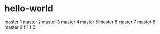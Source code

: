# hello-world
master 1
master 2
master 3
master 4
master 5
master 6
master 7
master 8
master 9
f 1 
f 2

